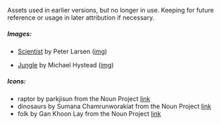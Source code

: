 Assets used in earlier versions, but no longer in use. Keeping for future reference or usage in later attribution if necessary.


##### Images:

- [Scientist](https://unsplash.com/photos/vGzmLshPjbc) by Peter Larsen ([img](https://images.unsplash.com/photo-1584696993692-a53190f76609?ixid=MnwxMjA3fDB8MHxwaG90by1wYWdlfHx8fGVufDB8fHx8&ixlib=rb-1.2.1&auto=format&fit=crop&w=3334&q=80))

- [Jungle](https://unsplash.com/photos/NbPaOTi0DJ4) by Michael Hystead ([img](https://images.unsplash.com/photo-1610227514387-d50bbb97d1c8?ixid=MnwxMjA3fDB8MHxwaG90by1wYWdlfHx8fGVufDB8fHx8&ixlib=rb-1.2.1&auto=format&fit=crop&w=1950&q=80))


##### Icons:

- raptor by parkjisun from the Noun Project [link](https://thenounproject.com/search/?q=raptor&i=411120)
- dinosaurs by Sumana Chamrunworakiat from the Noun Project [link](https://thenounproject.com/search/?q=raptor&i=1439055)
- folk by Gan Khoon Lay from the Noun Project [link](https://thenounproject.com/search/?q=man+in+safari+hat&i=1244253)
